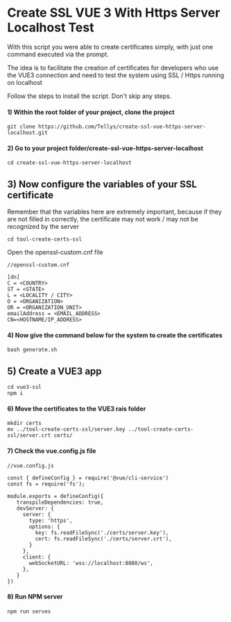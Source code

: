 # Create SSL VUE 3 With Https Server Localhost Test

With this script you were able to create certificates simply, with just one command executed via the prompt.

The idea is to facilitate the creation of certificates for developers who use the VUE3 connection and need to test the system using SSL / Https running on localhost

Follow the steps to install the script. Don't skip any steps.

#### 1) Within the root folder of your project, clone the project

```
git clone https://github.com/Tellys/create-ssl-vue-https-server-localhost.git

```

#### 2) Go to your project folder/create-ssl-vue-https-server-localhost

```
cd create-ssl-vue-https-server-localhost
```

## 3) Now configure the variables of your SSL certificate
Remember that the variables here are extremely important, because if they are not filled in correctly, the certificate may not work / may not be recognized by the server

```
cd tool-create-certs-ssl
```

Open the openssl-custom.cnf file

```
//openssl-custom.cnf

[dn]
C = <COUNTRY>
ST = <STATE>
L = <LOCALITY / CITY>
O = <ORGANIZATION>
OR = <ORGANIZATION_UNIT>
emailAddress = <EMAIL_ADDRESS>
CN=<HOSTNAME/IP_ADDRESS>
```

#### 4) Now give the command below for the system to create the certificates

```
bash generate.sh
```

## 5) Create a VUE3 app

```
cd vue3-ssl
npm i
```

#### 6) Move the certificates to the VUE3 rais folder

```
mkdir certs
mv ../tool-create-certs-ssl/server.key ../tool-create-certs-ssl/server.crt certs/
```

#### 7) Check the vue.config.js file

```
//vue.config.js

const { defineConfig } = require('@vue/cli-service')
const fs = require('fs');

module.exports = defineConfig({
   transpileDependencies: true,
   devServer: {
     server: {
       type: 'https',
       options: {
         key: fs.readFileSync('./certs/server.key'),
         cert: fs.readFileSync('./certs/server.crt'),
       }
     },
     client: {
       webSocketURL: 'wss://localhost:8080/ws',
     },
   }
})

```

#### 8) Run NPM server

```
npm run serves
```